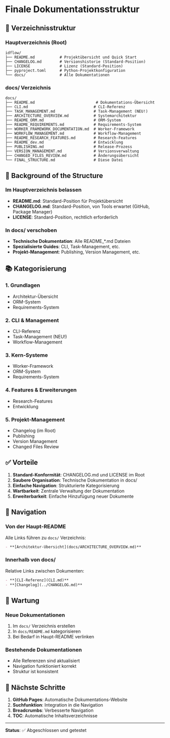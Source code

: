 # Finale Dokumentationsstruktur

## 📁 Verzeichnisstruktur

### Hauptverzeichnis (Root)
```
idflow/
├── README.md           # Projektübersicht und Quick Start
├── CHANGELOG.md        # Versionshistorie (Standard-Position)
├── LICENSE             # Lizenz (Standard-Position)
├── pyproject.toml      # Python-Projektkonfiguration
└── docs/               # Alle Dokumentationen
```

### docs/ Verzeichnis
```
docs/
├── README.md                           # Dokumentations-Übersicht
├── CLI.md                             # CLI-Referenz
├── TASK_MANAGEMENT.md                 # Task-Management (NEU!)
├── ARCHITECTURE_OVERVIEW.md           # Systemarchitektur
├── README_ORM.md                      # ORM-System
├── README_REQUIREMENTS.md             # Requirements-System
├── WORKER_FRAMEWORK_DOCUMENTATION.md  # Worker-Framework
├── WORKFLOW_MANAGEMENT.md             # Workflow-Management
├── README_RESEARCH_FEATURES.md        # Research-Features
├── README_dev.md                      # Entwicklung
├── PUBLISHING.md                      # Release-Prozess
├── VERSION_MANAGEMENT.md              # Versionsverwaltung
├── CHANGED_FILES_REVIEW.md            # Änderungsübersicht
└── FINAL_STRUCTURE.md                 # Diese Datei
```

## 🎯 Background of the Structure

### Im Hauptverzeichnis belassen
- **README.md**: Standard-Position für Projektübersicht
- **CHANGELOG.md**: Standard-Position, von Tools erwartet (GitHub, Package Manager)
- **LICENSE**: Standard-Position, rechtlich erforderlich

### In docs/ verschoben
- **Technische Dokumentation**: Alle README_*.md Dateien
- **Spezialisierte Guides**: CLI, Task-Management, etc.
- **Projekt-Management**: Publishing, Version Management, etc.

## 📚 Kategorisierung

### 1. Grundlagen
- Architektur-Übersicht
- ORM-System
- Requirements-System

### 2. CLI & Management
- CLI-Referenz
- Task-Management (NEU!)
- Workflow-Management

### 3. Kern-Systeme
- Worker-Framework
- ORM-System
- Requirements-System

### 4. Features & Erweiterungen
- Research-Features
- Entwicklung

### 5. Projekt-Management
- Changelog (im Root)
- Publishing
- Version Management
- Changed Files Review

## ✅ Vorteile

1. **Standard-Konformität**: CHANGELOG.md und LICENSE im Root
2. **Saubere Organisation**: Technische Dokumentation in docs/
3. **Einfache Navigation**: Strukturierte Kategorisierung
4. **Wartbarkeit**: Zentrale Verwaltung der Dokumentation
5. **Erweiterbarkeit**: Einfache Hinzufügung neuer Dokumente

## 🔗 Navigation

### Von der Haupt-README
Alle Links führen zu `docs/` Verzeichnis:
```markdown
- **[Architektur-Übersicht](docs/ARCHITECTURE_OVERVIEW.md)**
```

### Innerhalb von docs/
Relative Links zwischen Dokumenten:
```markdown
- **[CLI-Referenz](CLI.md)**
- **[Changelog](../CHANGELOG.md)**
```

## 📝 Wartung

### Neue Dokumentationen
1. Im `docs/` Verzeichnis erstellen
2. In `docs/README.md` kategorisieren
3. Bei Bedarf in Haupt-README verlinken

### Bestehende Dokumentationen
- Alle Referenzen sind aktualisiert
- Navigation funktioniert korrekt
- Struktur ist konsistent

## 🚀 Nächste Schritte

1. **GitHub Pages**: Automatische Dokumentations-Website
2. **Suchfunktion**: Integration in die Navigation
3. **Breadcrumbs**: Verbesserte Navigation
4. **TOC**: Automatische Inhaltsverzeichnisse

---

**Status**: ✅ Abgeschlossen und getestet
